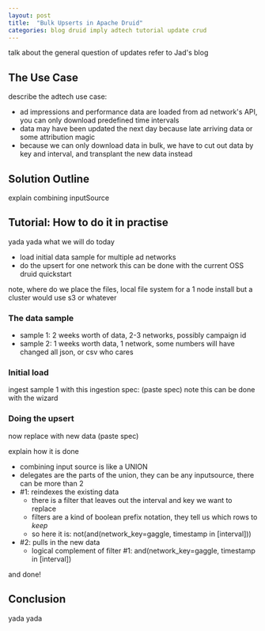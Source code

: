 ```yaml
---
layout: post
title:  "Bulk Upserts in Apache Druid"
categories: blog druid imply adtech tutorial update crud
---
```


talk about the general question of updates
refer to Jad's blog

## The Use Case

describe the adtech use case:
- ad impressions and performance data are loaded from ad network's API, you can only download predefined time intervals
- data may have been updated the next day because late arriving data or some attribution magic
- because we can only download data in bulk, we have to cut out data by key and interval, and transplant the new data instead

## Solution Outline

explain combining inputSource

## Tutorial: How to do it in practise

yada yada what we will do today
- load initial data sample for multiple ad networks
- do the upsert for one network
this can be done with the current OSS druid quickstart

note, where do we place the files, local file system for a 1 node install but a cluster would use s3 or whatever

### The data sample

- sample 1: 2 weeks worth of data, 2-3 networks, possibly campaign id
- sample 2: 1 weeks worth data, 1 network, some numbers will have changed
all json, or csv who cares

### Initial load

ingest sample 1 with this ingestion spec: (paste spec)
note this can be done with the wizard

### Doing the upsert

now replace with new data (paste spec)

explain how it is done
- combining input source is like a UNION
- delegates are the parts of the union, they can be any inputsource, there can be more than 2
- #1: reindexes the existing data
  - there is a filter that leaves out the interval and key we want to replace
  - filters are a kind of boolean prefix notation, they tell us which rows to _keep_
  - so here it is: not(and(network_key=gaggle, timestamp in \[interval\]))
- #2: pulls in the new data
  - logical complement of filter #1: and(network_key=gaggle, timestamp in \[interval\])

and done!

## Conclusion

yada yada



